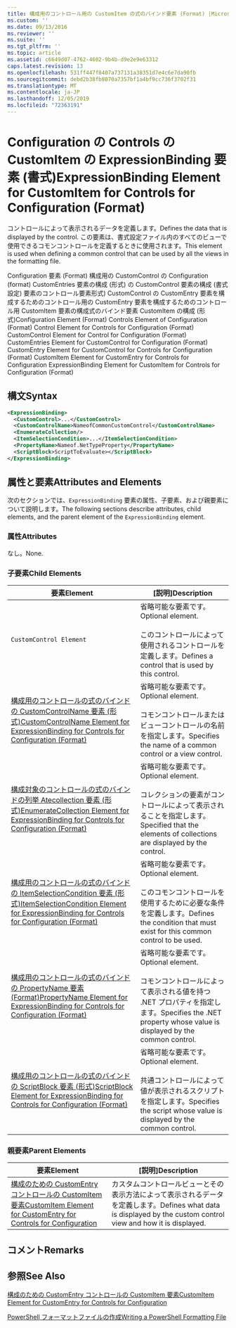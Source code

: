 ```yaml
---
title: 構成用のコントロール用の CustomItem の式のバインド要素 (Format) |Microsoft Docs
ms.custom: ''
ms.date: 09/13/2016
ms.reviewer: ''
ms.suite: ''
ms.tgt_pltfrm: ''
ms.topic: article
ms.assetid: c6649d07-4762-4602-9b4b-d9e2e9e63312
caps.latest.revision: 13
ms.openlocfilehash: 531ff447f8407a737131a38351d7e4c6e7da90fb
ms.sourcegitcommit: debd2b38fb8070a7357bf1a4bf9cc736f3702f31
ms.translationtype: MT
ms.contentlocale: ja-JP
ms.lasthandoff: 12/05/2019
ms.locfileid: "72363191"
---
```

# <a name="expressionbinding-element-for-customitem-for-controls-for-configuration-format"></a><span data-ttu-id="7038b-102">Configuration の Controls の CustomItem の ExpressionBinding 要素 (書式)</span><span class="sxs-lookup"><span data-stu-id="7038b-102">ExpressionBinding Element for CustomItem for Controls for Configuration (Format)</span></span>

<span data-ttu-id="7038b-103">コントロールによって表示されるデータを定義します。</span><span class="sxs-lookup"><span data-stu-id="7038b-103">Defines the data that is displayed by the control.</span></span> <span data-ttu-id="7038b-104">この要素は、書式設定ファイル内のすべてのビューで使用できるコモンコントロールを定義するときに使用されます。</span><span class="sxs-lookup"><span data-stu-id="7038b-104">This element is used when defining a common control that can be used by all the views in the formatting file.</span></span>

<span data-ttu-id="7038b-105">Configuration 要素 (Format) 構成用の CustomControl の Configuration (format) CustomEntries 要素の構成 (形式) の CustomControl 要素の構成 (書式設定) 要素のコントロール要素形式) CustomControl の CustomEntry 要素を構成するためのコントロール用の CustomEntry 要素を構成するためのコントロール用 CustomItem 要素の構成式のバインド要素 CustomItem の構成 (形式)</span><span class="sxs-lookup"><span data-stu-id="7038b-105">Configuration Element (Format) Controls Element of Configuration (Format) Control Element for Controls for Configuration (Format) CustomControl Element for Control for Configuration (Format) CustomEntries Element for CustomControl for Configuration (Format) CustomEntry Element for CustomControl for Controls for Configuration (Format) CustomItem Element for CustomEntry for Controls for Configuration ExpressionBinding Element for CustomItem for Controls for Configuration (Format)</span></span>

## <a name="syntax"></a><span data-ttu-id="7038b-106">構文</span><span class="sxs-lookup"><span data-stu-id="7038b-106">Syntax</span></span>

```xml
<ExpressionBinding>
  <CustomControl>...</CustomControl>
  <CustomControlName>NameofCommonCustomControl</CustomControlName>
  <EnumerateCollection/>
  <ItemSelectionCondition>...</ItemSelectionCondition>
  <PropertyName>Nameof.NetTypeProperty</PropertyName>
  <ScriptBlock>ScriptToEvaluate></ScriptBlock>
</ExpressionBinding>
```

## <a name="attributes-and-elements"></a><span data-ttu-id="7038b-107">属性と要素</span><span class="sxs-lookup"><span data-stu-id="7038b-107">Attributes and Elements</span></span>

<span data-ttu-id="7038b-108">次のセクションでは、`ExpressionBinding` 要素の属性、子要素、および親要素について説明します。</span><span class="sxs-lookup"><span data-stu-id="7038b-108">The following sections describe attributes, child elements, and the parent element of the `ExpressionBinding` element.</span></span>

### <a name="attributes"></a><span data-ttu-id="7038b-109">属性</span><span class="sxs-lookup"><span data-stu-id="7038b-109">Attributes</span></span>

<span data-ttu-id="7038b-110">なし。</span><span class="sxs-lookup"><span data-stu-id="7038b-110">None.</span></span>

### <a name="child-elements"></a><span data-ttu-id="7038b-111">子要素</span><span class="sxs-lookup"><span data-stu-id="7038b-111">Child Elements</span></span>

|<span data-ttu-id="7038b-112">要素</span><span class="sxs-lookup"><span data-stu-id="7038b-112">Element</span></span>|<span data-ttu-id="7038b-113">[説明]</span><span class="sxs-lookup"><span data-stu-id="7038b-113">Description</span></span>|
|-------------|-----------------|
|`CustomControl Element`|<span data-ttu-id="7038b-114">省略可能な要素です。</span><span class="sxs-lookup"><span data-stu-id="7038b-114">Optional element.</span></span><br /><br /> <span data-ttu-id="7038b-115">このコントロールによって使用されるコントロールを定義します。</span><span class="sxs-lookup"><span data-stu-id="7038b-115">Defines a control that is used by this control.</span></span>|
|[<span data-ttu-id="7038b-116">構成用のコントロールの式のバインドの CustomControlName 要素 (形式)</span><span class="sxs-lookup"><span data-stu-id="7038b-116">CustomControlName Element for ExpressionBinding for Controls for Configuration (Format)</span></span>](./customcontrolname-element-for-expressionbinding-for-controls-for-configuration-format.md)|<span data-ttu-id="7038b-117">省略可能な要素です。</span><span class="sxs-lookup"><span data-stu-id="7038b-117">Optional element.</span></span><br /><br /> <span data-ttu-id="7038b-118">コモンコントロールまたはビューコントロールの名前を指定します。</span><span class="sxs-lookup"><span data-stu-id="7038b-118">Specifies the name of a common control or a view control.</span></span>|
|[<span data-ttu-id="7038b-119">構成対象のコントロールの式のバインドの列挙 Atecollection 要素 (形式)</span><span class="sxs-lookup"><span data-stu-id="7038b-119">EnumerateCollection Element for ExpressionBinding for Controls for Configuration (Format)</span></span>](./enumeratecollection-element-for-expressionbinding-for-controls-for-configuration-format.md)|<span data-ttu-id="7038b-120">省略可能な要素です。</span><span class="sxs-lookup"><span data-stu-id="7038b-120">Optional element.</span></span><br /><br /> <span data-ttu-id="7038b-121">コレクションの要素がコントロールによって表示されることを指定します。</span><span class="sxs-lookup"><span data-stu-id="7038b-121">Specified that the elements of collections are displayed by the control.</span></span>|
|[<span data-ttu-id="7038b-122">構成用のコントロールの式のバインドの ItemSelectionCondition 要素 (形式)</span><span class="sxs-lookup"><span data-stu-id="7038b-122">ItemSelectionCondition Element for ExpressionBinding for Controls for Configuration (Format)</span></span>](./itemselectioncondition-element-for-expressionbinding-for-controls-for-configuration-format.md)|<span data-ttu-id="7038b-123">省略可能な要素です。</span><span class="sxs-lookup"><span data-stu-id="7038b-123">Optional element.</span></span><br /><br /> <span data-ttu-id="7038b-124">このコモンコントロールを使用するために必要な条件を定義します。</span><span class="sxs-lookup"><span data-stu-id="7038b-124">Defines the condition that must exist for this common control to be used.</span></span>|
|[<span data-ttu-id="7038b-125">構成用のコントロールの式のバインドの PropertyName 要素 (Format)</span><span class="sxs-lookup"><span data-stu-id="7038b-125">PropertyName Element for ExpressionBinding for Controls for Configuration (Format)</span></span>](./propertyname-element-for-expressionbinding-for-controls-for-configuration-format.md)|<span data-ttu-id="7038b-126">省略可能な要素です。</span><span class="sxs-lookup"><span data-stu-id="7038b-126">Optional element.</span></span><br /><br /> <span data-ttu-id="7038b-127">コモンコントロールによって表示される値を持つ .NET プロパティを指定します。</span><span class="sxs-lookup"><span data-stu-id="7038b-127">Specifies the .NET property whose value is displayed by the common control.</span></span>|
|[<span data-ttu-id="7038b-128">構成用のコントロールの式のバインドの ScriptBlock 要素 (形式)</span><span class="sxs-lookup"><span data-stu-id="7038b-128">ScriptBlock Element for ExpressionBinding for Controls for Configuration (Format)</span></span>](./scriptblock-element-for-expressionbinding-for-controls-for-configuration-format.md)|<span data-ttu-id="7038b-129">省略可能な要素です。</span><span class="sxs-lookup"><span data-stu-id="7038b-129">Optional element.</span></span><br /><br /> <span data-ttu-id="7038b-130">共通コントロールによって値が表示されるスクリプトを指定します。</span><span class="sxs-lookup"><span data-stu-id="7038b-130">Specifies the script whose value is displayed by the common control.</span></span>|

### <a name="parent-elements"></a><span data-ttu-id="7038b-131">親要素</span><span class="sxs-lookup"><span data-stu-id="7038b-131">Parent Elements</span></span>

|<span data-ttu-id="7038b-132">要素</span><span class="sxs-lookup"><span data-stu-id="7038b-132">Element</span></span>|<span data-ttu-id="7038b-133">[説明]</span><span class="sxs-lookup"><span data-stu-id="7038b-133">Description</span></span>|
|-------------|-----------------|
|[<span data-ttu-id="7038b-134">構成のための CustomEntry コントロールの CustomItem 要素</span><span class="sxs-lookup"><span data-stu-id="7038b-134">CustomItem Element for CustomEntry for Controls for Configuration</span></span>](./customitem-element-for-customentry-for-controls-for-configuration-format.md)|<span data-ttu-id="7038b-135">カスタムコントロールビューとその表示方法によって表示されるデータを定義します。</span><span class="sxs-lookup"><span data-stu-id="7038b-135">Defines what data is displayed by the custom control view and how it is displayed.</span></span>|

## <a name="remarks"></a><span data-ttu-id="7038b-136">コメント</span><span class="sxs-lookup"><span data-stu-id="7038b-136">Remarks</span></span>

## <a name="see-also"></a><span data-ttu-id="7038b-137">参照</span><span class="sxs-lookup"><span data-stu-id="7038b-137">See Also</span></span>

[<span data-ttu-id="7038b-138">構成のための CustomEntry コントロールの CustomItem 要素</span><span class="sxs-lookup"><span data-stu-id="7038b-138">CustomItem Element for CustomEntry for Controls for Configuration</span></span>](./customitem-element-for-customentry-for-controls-for-configuration-format.md)

[<span data-ttu-id="7038b-139">PowerShell フォーマットファイルの作成</span><span class="sxs-lookup"><span data-stu-id="7038b-139">Writing a PowerShell Formatting File</span></span>](./writing-a-powershell-formatting-file.md)
